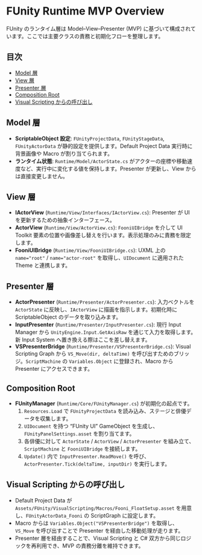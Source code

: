 # FUnity Runtime MVP Overview

FUnity のランタイム層は Model–View–Presenter (MVP) に基づいて構成されています。ここでは主要クラスの責務と初期化フローを整理します。

## 目次
- [Model 層](#model-層)
- [View 層](#view-層)
- [Presenter 層](#presenter-層)
- [Composition Root](#composition-root)
- [Visual Scripting からの呼び出し](#visual-scripting-からの呼び出し)

## Model 層
- **ScriptableObject 設定**: `FUnityProjectData`, `FUnityStageData`, `FUnityActorData` が静的設定を提供します。Default Project Data 実行時に背景画像や Macro が割り当てられます。
- **ランタイム状態**: `Runtime/Model/ActorState.cs` がアクターの座標や移動速度など、実行中に変化する値を保持します。Presenter が更新し、View からは直接変更しません。

## View 層
- **IActorView** (`Runtime/View/Interfaces/IActorView.cs`): Presenter が UI を更新するための抽象インターフェース。
- **ActorView** (`Runtime/View/ActorView.cs`): `FooniUIBridge` を介して UI Toolkit 要素の位置や画像差し替えを行います。表示処理のみに責務を限定します。
- **FooniUIBridge** (`Runtime/View/FooniUIBridge.cs`): UXML 上の `name="root"` / `name="actor-root"` を取得し、`UIDocument` に適用された Theme と連携します。

## Presenter 層
- **ActorPresenter** (`Runtime/Presenter/ActorPresenter.cs`): 入力ベクトルを `ActorState` に反映し、`IActorView` に描画を指示します。初期化時に ScriptableObject のデータを取り込みます。
- **InputPresenter** (`Runtime/Presenter/InputPresenter.cs`): 現行 Input Manager から `UnityEngine.Input.GetAxisRaw` を通じて入力を取得します。新 Input System へ置き換える際はここを差し替えます。
- **VSPresenterBridge** (`Runtime/Presenter/VSPresenterBridge.cs`): Visual Scripting Graph から `VS_Move(dir, deltaTime)` を呼び出すためのブリッジ。`ScriptMachine` の `Variables.Object` に登録され、Macro から Presenter にアクセスできます。

## Composition Root
- **FUnityManager** (`Runtime/Core/FUnityManager.cs`) が初期化の起点です。
  1. `Resources.Load` で `FUnityProjectData` を読み込み、ステージと俳優データを収集します。
  2. `UIDocument` を持つ “FUnity UI” GameObject を生成し、`FUnityPanelSettings.asset` を割り当てます。
  3. 各俳優に対して `ActorState` / `ActorView` / `ActorPresenter` を組み立て、`ScriptMachine` と `FooniUIBridge` を接続します。
  4. `Update()` 内で `InputPresenter.ReadMove()` を呼び、`ActorPresenter.Tick(deltaTime, inputDir)` を実行します。

## Visual Scripting からの呼び出し
- Default Project Data が `Assets/FUnity/VisualScripting/Macros/Fooni_FloatSetup.asset` を用意し、`FUnityActorData_Fooni` の ScriptGraph に設定します。
- Macro からは `Variables.Object("VSPresenterBridge")` を取得し、`VS_Move` を呼び出すことで Presenter を経由した移動処理が走ります。
- Presenter 層を経由することで、Visual Scripting と C# 双方から同じロジックを再利用でき、MVP の責務分離を維持できます。
